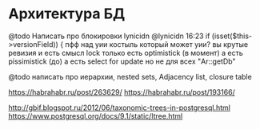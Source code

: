 # Архитектура БД

@todo Написать про блокировки
lynicidn @lynicidn 16:23
if (isset($this->versionField)) {
пфф над уии костыль
который может уии?
вы крутые
ревизия и есть смысл lock
только есть optimistick (в момент)
а есть pissimistick (до)
а есть select for update
но не для всех "Ar::getDb"


@todo написать про иерархии, nested sets, Adjacency list, closure table


https://habrahabr.ru/post/263629/
https://habrahabr.ru/post/193166/

http://gbif.blogspot.ru/2012/06/taxonomic-trees-in-postgresql.html
https://www.postgresql.org/docs/9.1/static/ltree.html
